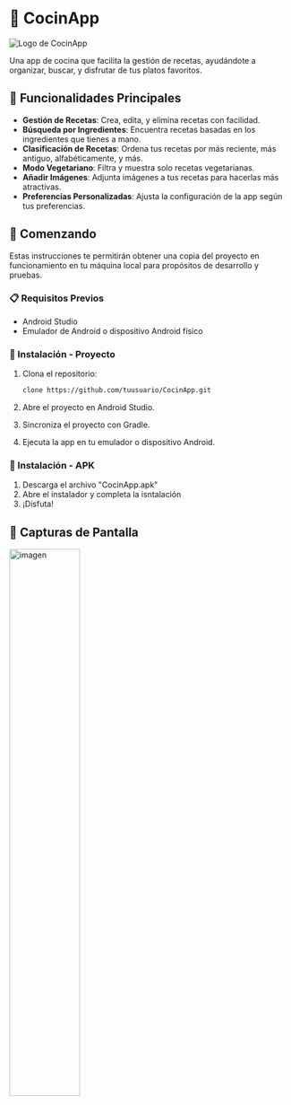 # 🍳 CocinApp

![Logo de CocinApp](https://via.placeholder.com/150)

Una app de cocina que facilita la gestión de recetas, ayudándote a organizar, buscar, y disfrutar de tus platos favoritos.

## 📱 Funcionalidades Principales

- **Gestión de Recetas**: Crea, edita, y elimina recetas con facilidad.
- **Búsqueda por Ingredientes**: Encuentra recetas basadas en los ingredientes que tienes a mano.
- **Clasificación de Recetas**: Ordena tus recetas por más reciente, más antiguo, alfabéticamente, y más.
- **Modo Vegetariano**: Filtra y muestra solo recetas vegetarianas.
- **Añadir Imágenes**: Adjunta imágenes a tus recetas para hacerlas más atractivas.
- **Preferencias Personalizadas**: Ajusta la configuración de la app según tus preferencias.

## 🚀 Comenzando

Estas instrucciones te permitirán obtener una copia del proyecto en funcionamiento en tu máquina local para propósitos de desarrollo y pruebas.

### 📋 Requisitos Previos

- Android Studio
- Emulador de Android o dispositivo Android físico

### 🔧 Instalación - Proyecto

1. Clona el repositorio:
    ```bash git
    clone https://github.com/tuusuario/CocinApp.git
2. Abre el proyecto en Android Studio.

2. Sincroniza el proyecto con Gradle.

3. Ejecuta la app en tu emulador o dispositivo Android.

### 🔧 Instalación - APK
1. Descarga el archivo "CocinApp.apk"
2. Abre el instalador y completa la isntalación
3. ¡Disfuta!

## 📸 Capturas de Pantalla

<img src="https://github.com/user-attachments/assets/1782309f-04b0-419d-89c3-3554ef47ec59" alt="imagen" width="50%" />

